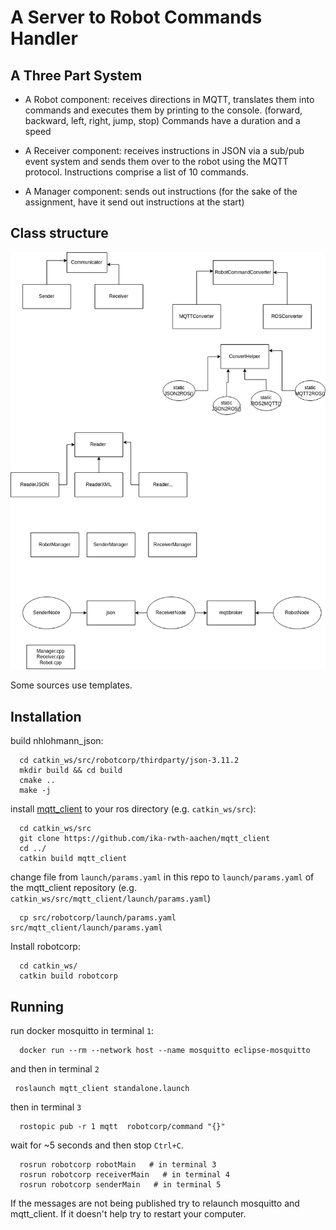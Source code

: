 # A Server to Robot Commands Handler

## A Three Part System
- A Robot component: receives directions in MQTT, translates them into commands and executes them by printing to the console. (forward, backward, left, right, jump, stop)
Commands have a duration and a speed

- A Receiver component: receives instructions in JSON via a sub/pub event system and sends them over to the robot using  the MQTT protocol.
Instructions comprise a list of 10 commands.

- A Manager component: sends out instructions (for the sake of the assignment, have it send out instructions at the start)

## Class structure
![diagram](docs/robotcorp.png "Inheritance diagram")

Some sources use templates. 

## Installation
build nhlohmann_json:
```
  cd catkin_ws/src/robotcorp/thirdparty/json-3.11.2
  mkdir build && cd build
  cmake ..
  make -j
```

install [mqtt_client](https://github.com/ika-rwth-aachen/mqtt_client) to your ros directory (e.g. `catkin_ws/src`):  
```
  cd catkin_ws/src
  git clone https://github.com/ika-rwth-aachen/mqtt_client
  cd ../
  catkin build mqtt_client
```

change file from `launch/params.yaml` in this repo to `launch/params.yaml` of the mqtt_client repository (e.g. `catkin_ws/src/mqtt_client/launch/params.yaml`)

```
  cp src/robotcorp/launch/params.yaml src/mqtt_client/launch/params.yaml
```

Install robotcorp:
```
  cd catkin_ws/
  catkin build robotcorp
```  

## Running
run docker mosquitto in terminal `1`:  
```
  docker run --rm --network host --name mosquitto eclipse-mosquitto
``` 
and then in terminal `2` 
 ``` 
  roslaunch mqtt_client standalone.launch 
```
then in terminal `3` 
```
  rostopic pub -r 1 mqtt  robotcorp/command "{}"
```
wait for ~5 seconds and then stop `Ctrl+C`. 
```
  rosrun robotcorp robotMain   # in terminal 3
  rosrun robotcorp receiverMain   # in terminal 4  
  rosrun robotcorp senderMain   # in terminal 5 
```

If the messages are not being published try to relaunch mosquitto and mqtt_client. If it doesn't help try to restart your computer.
